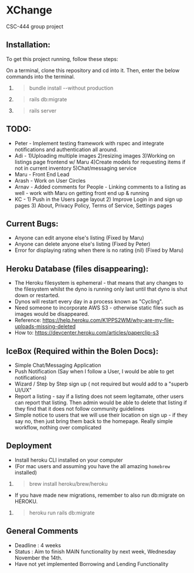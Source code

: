 # XChange

CSC-444 group project

## Installation:
To get this project running, follow these steps:

 On a terminal, clone this repository and cd into it. Then, enter the below commands into the terminal.
1. >bundle install --without production
2. >rails db:migrate
3. >rails server

## TODO:
* Peter - Implement testing framework with rspec and integrate notifications and authentication all around.
* Adi - 1)Uploading multiple images 2)resizing images 3)Working on listings page frontend w/ Maru 4)Create models for requesting items if not in current inventory 5)Chat/messaging service
* Maru - Front End Lead
* Arash - Work on User Circles
* Arnav - Added comments for People - Linking comments to a listing as well - work with Maru on getting front end up & running
* KC - 1) Push in the Users page layout 2) Improve Login in and sign up pages 3) About, Privacy Policy, Terms of Service, Settings pages  

## Current Bugs:
* Anyone can edit anyone else's listing (Fixed by Maru)
* Anyone can delete anyone else's listing (Fixed by Peter)
* Error for displaying rating when there is no rating (nil) (Fixed by Maru)

## Heroku Database (files disappearing):
* The Heroku filesystem is ephemeral - that means that any changes to the filesystem whilst the dyno is running only last until that dyno is shut down or restarted.
* Dynos will restart every day in a process known as "Cycling".
* Need someone to incorporate AWS S3 - otherwise static files such as images would be disappeared.
* Reference: https://help.heroku.com/K1PPS2WM/why-are-my-file-uploads-missing-deleted
* How to: https://devcenter.heroku.com/articles/paperclip-s3

## IceBox (Required within the Bolen Docs):
* Simple Chat/Messaging Application
* Push Notification (Say when I follow a User, I would be able to get notifications)
* Wizard / Step by Step sign up ( not required but would add to a "superb UI/UX"
* Report a listing - say if a listing does not seem legitamate, other users can report that listing. Then admin would be able to delete that listing if they find that it does not follow community guidelines 
* Simple notice to users that we will use their location on sign up - if they say no, then just bring them back to the homepage. Really simple workflow, nothing over complicated

## Deployment
* Install heroku CLI installed on your computer
* (For mac users and assuming you have the all amazing `homebrew` installed)
1. >brew install heroku/brew/heroku

* If you have made new migrations, remember to also run db:migrate on HEROKU.

1. >heroku run rails db:migrate

## General Comments
* Deadline : 4 weeks
* Status : Aim to finish MAIN functionality by next week, Wednesday November the 14th.
* Have not yet implemented Borrowing and Lending Functionality 
